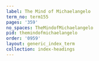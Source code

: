 ```yaml
---
label: The Mind of Michaelangelo
term_no: term155
pages: '359'
no_spaces: TheMindofMichaelangelo
pid: themindofmichaelangelo
order: '0959'
layout: generic_index_term
collection: index-headings
---
```

